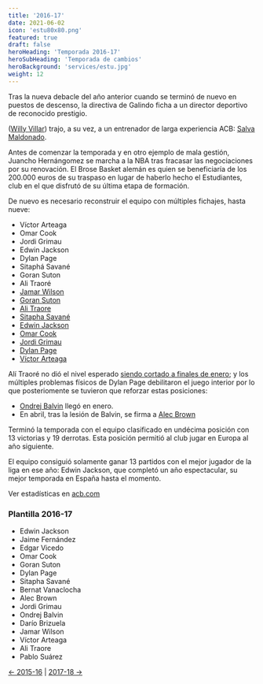 ```yaml
---
title: '2016-17'
date: 2021-06-02
icon: 'estu80x80.png'
featured: true
draft: false
heroHeading: 'Temporada 2016-17'
heroSubHeading: 'Temporada de cambios'
heroBackground: 'services/estu.jpg'
weight: 12
---
```


Tras la nueva debacle del año anterior cuando se terminó de nuevo en puestos de descenso, la directiva de Galindo ficha a un director deportivo de reconocido prestigio.

([Willy Villar](https://www.marca.com/baloncesto/acb/2016/07/08/577f92f0e5fdeadd558b4689.html)) trajo, a su vez, a un entrenador de larga experiencia ACB: [Salva Maldonado](https://www.movistarestudiantes.com/liga-endesa/altas-bajas/salva-maldonado-nuevo-entrenador-de-movistar-estudiantes/).

Antes de comenzar la temporada y en otro ejemplo de mala gestión, Juancho Hernángomez se marcha a la NBA tras fracasar las negociaciones por su renovación. El Brose Basket alemán es quien se beneficiaría de los 200.000 euros de su traspaso en lugar de haberlo hecho el Estudiantes, club en el que disfrutó de su última etapa de formación.

De nuevo es necesario reconstruir el equipo con múltiples fichajes, hasta nueve: 

* Víctor Arteaga
* Omar Cook
* Jordi Grimau
* Edwin Jackson
* Dylan Page
* Sitaphá Savané
* Goran Suton
* Ali Traoré
* [Jamar Wilson](https://www.marca.com/baloncesto/acb/2016/08/01/579f1ddc22601dc46e8b456d.html)
* [Goran Suton](https://www.marca.com/baloncesto/acb/2016/08/02/57a07ce446163fab2e8b45b8.html)
* [Ali Traore](https://www.movistarestudiantes.com/liga-endesa/altas-bajas/ali-traore-intensidad-francesa-para-la-pintura-de-movistar-estudiantes/)
* [Sitapha Savané](https://www.movistarestudiantes.com/liga-endesa/altas-bajas/sitapha-savane-experiencia-para-la-pintura-de-movistar-estudiantes/)
* [Edwin Jackson](https://www.solobasket.com/liga-endesa/edwin-jackson-tercer-equipo-acb-en-tres-anos-jugara-en-estudiantes)
* [Omar Cook](https://www.movistarestudiantes.com/liga-endesa/altas-bajas/omar-cook-completa-la-direccion-de-juego-de-movistar-estudiantes/)
* [Jordi Grimau](https://www.movistarestudiantes.com/liga-endesa/altas-bajas/jordi-grimau-experiencia-en-liga-endesa-para-movistar-estudiantes-2/)
* [Dylan Page](https://www.movistarestudiantes.com/liga-endesa/altas-bajas/jordi-grimau-experiencia-en-liga-endesa-para-movistar-estudiantes-2/)
* [Víctor Arteaga](https://www.movistarestudiantes.com/liga-endesa/altas-bajas/el-pivot-victor-arteaga-2-10m-24-anos-se-incorpora-a-movistar-estudiantes/)

Alí Traoré no dió el nivel esperado [siendo cortado a finales de enero](https://www.telemadrid.es/deportes/Ali-Traore-desvincula-Estudiantes-0-1870312970--20170126025640.html); y los múltiples problemas físicos de Dylan Page debilitaron el juego interior por lo que posteriomente se tuvieron que reforzar estas posiciones:

* [Ondrej Balvin](https://www.movistarestudiantes.com/liga-endesa/altas-bajas/ondrej-balvin-centimetros-para-movistar-estudiantes-2/) llegó en enero.
* En abril, tras la lesión de Balvin, se firma a [Alec Brown](https://www.europapress.es/deportes/baloncesto-00163/noticia-alec-brown-sustituye-lesionado-balvin-estudiantes-20170405134140.html)

Terminó la temporada con el equipo clasificado en undécima posición con 13 victorias y 19 derrotas. Esta posición permitió al club jugar en Europa al año siguiente.

El equipo consiguió solamente ganar 13 partidos con el mejor jugador de la liga en ese año: Edwin Jackson, que completó un año espectacular, su mejor temporada en España hasta el momento.

Ver estadísticas en [acb.com](https://www.acb.com/club/estadisticas/id/6/temporada_id/2016)

### Plantilla 2016-17

- Edwin Jackson
- Jaime Fernández
- Edgar Vicedo
- Omar Cook
- Goran Suton
- Dylan Page
- Sitapha Savané
- Bernat Vanaclocha
- Alec Brown
- Jordi Grimau
- Ondrej Balvin
- Darío Brizuela
- Jamar Wilson
- Víctor Arteaga
- Ali Traore
- Pablo Suárez

[← 2015-16](https://nuestroestu.es/cronologia/2015-16/) | [2017-18 →](https://nuestroestu.es/cronologia/2017-18/)
